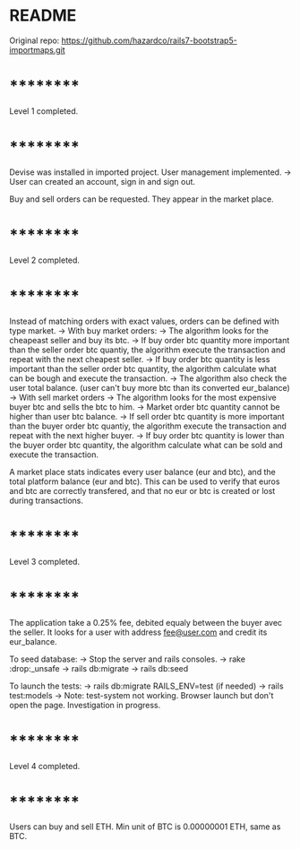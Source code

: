 # README

Original repo: https://github.com/hazardco/rails7-bootstrap5-importmaps.git

# ********
Level 1 completed.
# ********

Devise was installed in imported project.
User management implemented. 
-> User can created an account, sign in and sign out.

Buy and sell orders can be requested.
They appear in the market place. 

# ********
Level 2 completed.
# ********

Instead of matching orders with exact values, orders can be defined with type market.
-> With buy market orders:
    -> The algorithm looks for the cheapeast seller and buy its btc. 
        -> If buy order btc quantity more important than the seller order btc quantiy, the algorithm execute the transaction and repeat with the next cheapest seller.
        -> If buy order btc quantity is less important than the seller order btc quantity, the algorithm calculate what can be bough and execute the transaction.
            -> The algorithm also check the user total balance. (user can't buy more btc than its converted eur_balance)
-> With sell market orders
    -> The algorithm looks for the most expensive buyer btc and sells the btc to him. 
        -> Market order btc quantity cannot be higher than user btc balance. 
        -> If sell order btc quantity is more important than the buyer order btc quantiy, the algorithm execute the transaction and repeat with the next higher buyer.
        -> If buy order btc quantity is lower than the buyer order btc quantity, the algorithm calculate what can be sold and execute the transaction.

A market place stats indicates every user balance (eur and btc), and the total platform balance (eur and btc). 
This can be used to verify that euros and btc are correctly transfered, and that no eur or btc is created or lost during transactions. 

# ********
Level 3 completed.
# ********

The application take a 0.25% fee, debited equaly between the buyer avec the seller. It looks for a user with address fee@user.com and credit its eur_balance.

To seed database:
 -> Stop the server and rails consoles.
 -> rake :drop:_unsafe
 -> rails db:migrate
 -> rails db:seed

To launch the tests:
 -> rails db:migrate RAILS_ENV=test (if needed)
 -> rails test:models
 -> Note: test-system not working. Browser launch but don't open the page. Investigation in progress.

# ********
Level 4 completed.
# ********

Users can buy and sell ETH.
Min unit of BTC is 0.00000001 ETH, same as BTC.